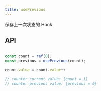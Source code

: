 ```yaml
---
title: usePrevious
---
```


保存上一次状态的 Hook

## API


```typescript

const count = ref(0);
const previous = usePrevious(count);

count.value = count.value++

// counter current value: {count = 1}
// counter previous value: {previous = 0}


```
